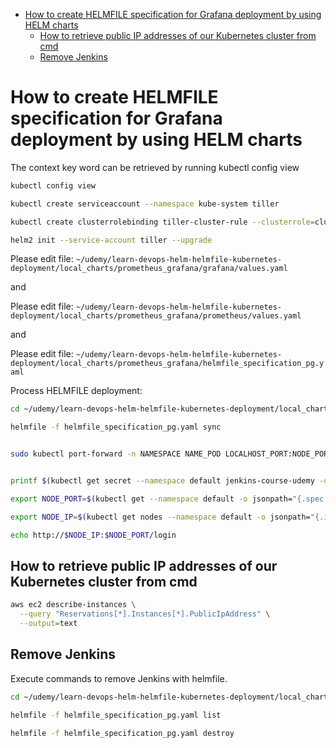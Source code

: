 <!-- TOC -->

- [How to create HELMFILE specification for Grafana deployment by using HELM charts](#how-to-create-helmfile-specification-for-grafana-deployment-by-using-helm-charts)
  - [How to retrieve public IP addresses of our Kubernetes cluster from cmd](#how-to-retrieve-public-ip-addresses-of-our-kubernetes-cluster-from-cmd)
  - [Remove Jenkins](#remove-jenkins)

<!-- TOC -->

# How to create HELMFILE specification for Grafana deployment by using HELM charts

The context key word can be retrieved by running  kubectl config view

```bash
kubectl config view

kubectl create serviceaccount --namespace kube-system tiller

kubectl create clusterrolebinding tiller-cluster-rule --clusterrole=cluster-admin --serviceaccount=kube-system:tiller

helm2 init --service-account tiller --upgrade
```

Please edit file: `~/udemy/learn-devops-helm-helmfile-kubernetes-deployment/local_charts/prometheus_grafana/grafana/values.yaml`

and

Please edit file: `~/udemy/learn-devops-helm-helmfile-kubernetes-deployment/local_charts/prometheus_grafana/prometheus/values.yaml`

and

Please edit file: `~/udemy/learn-devops-helm-helmfile-kubernetes-deployment/local_charts/prometheus_grafana/helmfile_specification_pg.yaml`

Process HELMFILE deployment:

```bash
cd ~/udemy/learn-devops-helm-helmfile-kubernetes-deployment/local_charts/prometheus_grafana/

helmfile -f helmfile_specification_pg.yaml sync


sudo kubectl port-forward -n NAMESPACE NAME_POD LOCALHOST_PORT:NODE_PORT


printf $(kubectl get secret --namespace default jenkins-course-udemy -o jsonpath="{.data.jenkins-admin-password}" | base64 --decode);echo

export NODE_PORT=$(kubectl get --namespace default -o jsonpath="{.spec.ports[0].nodePort}" services jenkins-course-udemy)

export NODE_IP=$(kubectl get nodes --namespace default -o jsonpath="{.items[0].status.addresses[0].address}")

echo http://$NODE_IP:$NODE_PORT/login
```


## How to retrieve public IP addresses of our Kubernetes cluster from cmd

```bash
aws ec2 describe-instances \
  --query "Reservations[*].Instances[*].PublicIpAddress" \
  --output=text
```


## Remove Jenkins

Execute commands to remove Jenkins with helmfile.

```bash
cd ~/udemy/learn-devops-helm-helmfile-kubernetes-deployment/local_charts/prometheus_grafana/

helmfile -f helmfile_specification_pg.yaml list

helmfile -f helmfile_specification_pg.yaml destroy
```